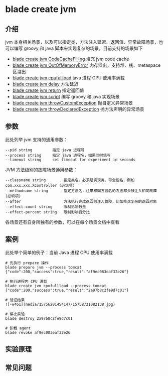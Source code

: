 # blade create jvm
## 介绍
jvm 本身相关场景，以及可以指定类，方法注入延迟、返回值、异常故障场景，也可以编写 groovy 和 java 脚本来实现复杂的场景。目前支持的场景如下
* [blade create jvm CodeCacheFilling](blade%20create%20jvm%20CodeCacheFilling.md) 填充 jvm code cache
* [blade create jvm OutOfMemoryError](blade%20create%20jvm%20OutOfMemoryError.md) 内存溢出，支持堆、栈、metaspace 区溢出
* [blade create jvm cpufullload](blade%20create%20jvm%20cpufullload.md) java 进程 CPU 使用率满载
* [blade create jvm delay](blade%20create%20jvm%20delay.md) 方法延迟
* [blade create jvm return](blade%20create%20jvm%20return.md) 指定返回值
* [blade create jvm script](blade%20create%20jvm%20script.md) 编写 groovy 和 java 实现场景
* [blade create jvm throwCustomException](blade%20create%20jvm%20throwCustomException.md) 抛自定义异常场景
* [blade create jvm throwDeclaredException](blade%20create%20jvm%20throwDeclaredException.md) 抛方法声明的异常场景

## 参数
此处列举 jvm 支持的通用参数：
```
--pid string         指定 java 进程号
--process string     指定 java 进程名，如果同时填写
--timeout string     set timeout for experiment in seconds
```

JVM 方法级别的故障场景通用参数：
```
--classname string        指定类名，必须是实现类，带全包名，例如 com.xxx.xxx.XController (必填项)
--methodname string       指定方法名，注意相同方法名的方法都会被注入相同故障 (必填项)
--after                   方法执行完成返回前注入故障，比如修改复杂的返回对象
--effect-count string     限制影响数量
--effect-percent string   限制影响百分比
```

各场景还有自身所独有的参数，可以在每个场景文档中查看

## 案例
此处举个简单的例子：当前 Java 进程 CPU 使用率满载
```
# 先执行 prepare 操作
blade prepare jvm --process tomcat
{"code":200,"success":true,"result":"af9ec083eaf32e26"}

# 执行进程内 CPU 满载
blade create jvm cpufullload --process tomcat
{"code":200,"success":true,"result":"2a97b8c2fe9d7c01"}

# 验证结果
![-w461](media/15756201454147/15758721082138.jpg)

# 停止实验
blade destroy 2a97b8c2fe9d7c01

# 卸载 agent
blade revoke af9ec083eaf32e26
```

## 实验原理

## 常见问题